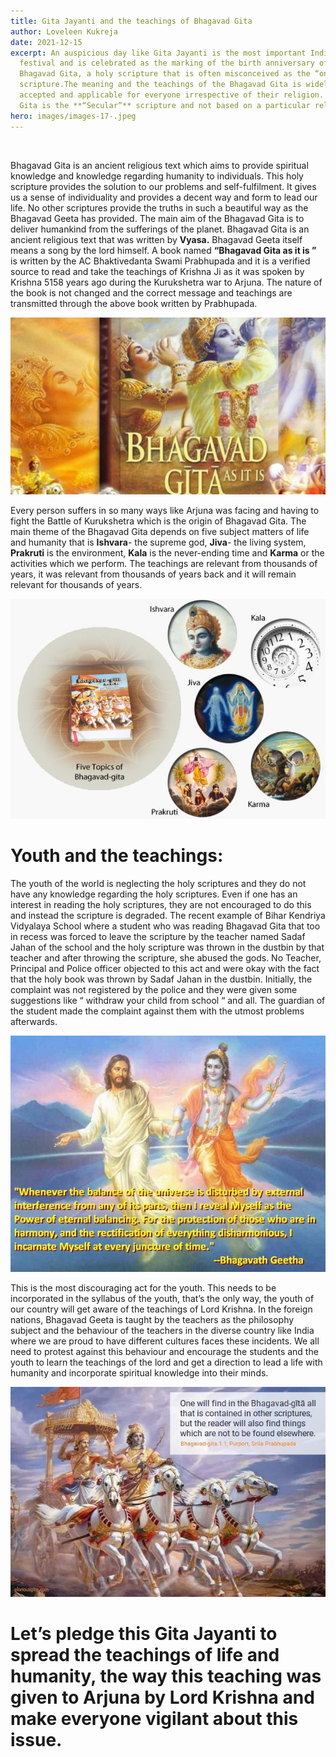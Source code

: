 ```yaml
---
title: Gita Jayanti and the teachings of Bhagavad Gita
author: Loveleen Kukreja
date: 2021-12-15
excerpt: An auspicious day like Gita Jayanti is the most important Indian
  festival and is celebrated as the marking of the birth anniversary of the
  Bhagavad Gita, a holy scripture that is often misconceived as the “only Hindu”
  scripture.The meaning and the teachings of the Bhagavad Gita is widely
  accepted and applicable for everyone irrespective of their religion. Bhagavad
  Gita is the **“Secular”** scripture and not based on a particular religion.
hero: images/images-17-.jpeg
---
```

![]()

Bhagavad Gita is an ancient religious text which aims to provide spiritual knowledge and knowledge regarding humanity to individuals. This holy scripture provides the solution to our problems and self-fulfilment. It gives us a sense of individuality and provides a decent way and form to lead our life. No other scriptures provide the truths in such a beautiful way as the Bhagavad Geeta has provided. The main aim of the Bhagavad Gita is to deliver humankind from the sufferings of the planet. Bhagavad Gita is an ancient religious text that was written by **Vyasa.** Bhagavad Geeta itself means a song by the lord himself. A book named **“Bhagavad Gita as it is ”** is written by the AC Bhaktivedanta Swami Prabhupada and it is a verified source to read and take the teachings of Krishna Ji as it was spoken by Krishna 5158 years ago during the Kurukshetra war to Arjuna. The nature of the book is not changed and the correct message and teachings are transmitted through the above book written by Prabhupada.

![](images/gita_jayanti_2021-sixteen_nine.jpg)

Every person suffers in so many ways like Arjuna was facing and having to fight the Battle of Kurukshetra which is the origin of Bhagavad Gita. The main theme of the Bhagavad Gita depends on five subject matters of life and humanity that is **Ishvara**- the supreme god, **Jiva**- the living system, **Prakruti** is the environment, **Kala** is the never-ending time and **Karma** or the activities which we perform. The teachings are relevant from thousands of years, it was relevant from thousands of years back and it will remain relevant for thousands of years.

![](images/five-topics-of-bg_pg-img_five-topics1.jpg)

# **Youth and the teachings:**

The youth of the world is neglecting the holy scriptures and they do not have any knowledge regarding the holy scriptures. Even if one has an interest in reading the holy scriptures, they are not encouraged to do this and instead the scripture is degraded. The recent example of Bihar Kendriya Vidyalaya School where a student who was reading Bhagavad Gita that too in recess was forced to leave the scripture by the teacher named Sadaf Jahan of the school and the holy scripture was thrown in the dustbin by that teacher and after throwing the scripture, she abused the gods. No Teacher, Principal and Police officer objected to this act and were okay with the fact that the holy book was thrown by Sadaf Jahan in the dustbin. Initially, the complaint was not registered by the police and they were given some suggestions like “ withdraw your child from school “ and all. The guardian of the student made the complaint against them with the utmost problems afterwards. 

![](images/53f832f5879ec86e8ffa5d7f1f4fea8e.jpg)

This is the most discouraging act for the youth. This needs to be incorporated in the syllabus of the youth, that’s the only way, the youth of our country will get aware of the teachings of Lord Krishna. In the foreign nations, Bhagavad Geeta is taught by the teachers as the philosophy subject and the behaviour of the teachers in the diverse country like India where we are proud to have different cultures faces these incidents. We all need to protest against this behaviour and encourage the students and the youth to learn the teachings of the lord and get a direction to lead a life with humanity and incorporate spiritual knowledge into their minds. 

![](images/4d1d9cf5-ff98-446f-8ffd-89d53ef3464f.jfif)

# **Let’s pledge this Gita Jayanti to spread the teachings of life and humanity, the way this teaching was given to Arjuna by Lord Krishna and make everyone vigilant about this issue.**